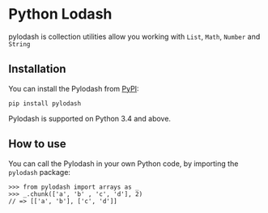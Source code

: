 # Python Lodash

pylodash is collection utilities allow you working with `List`, `Math`, `Number` and `String`

## Installation

You can install the Pylodash from [PyPI](https://pypi.org/project/pylodash/):

```
pip install pylodash
```

Pylodash is supported on Python 3.4 and above.

## How to use

You can call the Pylodash in your own Python code, by importing the `pylodash` package:

```
>>> from pylodash import arrays as _
>>> _.chunk(['a', 'b' , 'c', 'd'], 2)
// => [['a', 'b'], ['c', 'd']]
```